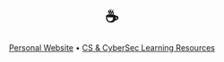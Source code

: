 <div align="center">

# ☕

[Personal Website](https://mladicstefan.com) • [CS & CyberSec Learning Resources](https://github.com/mladicstefan/CS-Cybersec-Learning-Resources)

</div>
